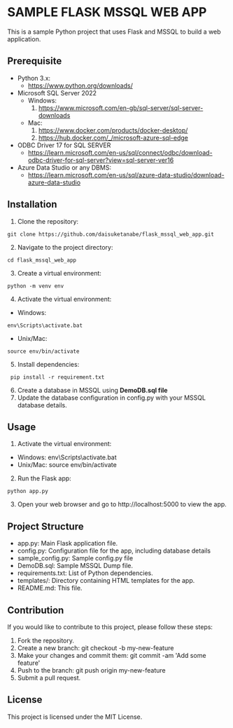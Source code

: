 # SAMPLE FLASK MSSQL WEB APP #
This is a sample Python project that uses Flask and MSSQL to build a web application.
## Prerequisite ##
- Python 3.x: 
  * https://www.python.org/downloads/
- Microsoft SQL Server 2022
  * Windows:
    1. https://www.microsoft.com/en-gb/sql-server/sql-server-downloads
  * Mac: 
    1. https://www.docker.com/products/docker-desktop/
    2. https://hub.docker.com/_/microsoft-azure-sql-edge
- ODBC Driver 17 for SQL SERVER
  * https://learn.microsoft.com/en-us/sql/connect/odbc/download-odbc-driver-for-sql-server?view=sql-server-ver16
- Azure Data Studio or any DBMS:
  * https://learn.microsoft.com/en-us/sql/azure-data-studio/download-azure-data-studio
## Installation ##
1. Clone the repository: 
```{python}
git clone https://github.com/daisuketanabe/flask_mssql_web_app.git
```
2. Navigate to the project directory:
```{python} 
cd flask_mssql_web_app
```
3. Create a virtual environment: 
```{python}
python -m venv env
```
4. Activate the virtual environment:
 * Windows: 
 ```{python}
 env\Scripts\activate.bat
 ```
 * Unix/Mac: 
 ```{python} 
 source env/bin/activate
 ```
5. Install dependencies: 
```{python}
 pip install -r requirement.txt
 ```
6. Create a database in MSSQL using __DemoDB.sql file__
7. Update the database configuration in config.py with your MSSQL database details.
## Usage ##
1. Activate the virtual environment:
- Windows: env\Scripts\activate.bat
- Unix/Mac: source env/bin/activate
2. Run the Flask app: 
```{python}
python app.py
```
3. Open your web browser and go to http://localhost:5000 to view the app.
## Project Structure ##
* app.py: Main Flask application file.
* config.py: Configuration file for the app, including database details
* sample_config.py: Sample config.py file
* DemoDB.sql: Sample MSSQL Dump file.
* requirements.txt: List of Python dependencies.
* templates/: Directory containing HTML templates for the app.
* README.md: This file.
## Contribution ##
If you would like to contribute to this project, please follow these steps:
1. Fork the repository.
2. Create a new branch: git checkout -b my-new-feature
3. Make your changes and commit them: git commit -am 'Add some feature'
4. Push to the branch: git push origin my-new-feature
5. Submit a pull request.
## License ##
This project is licensed under the MIT License. 
